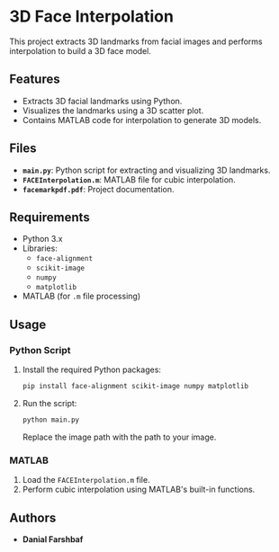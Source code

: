 # 3D Face Interpolation

This project extracts 3D landmarks from facial images and performs interpolation to build a 3D face model.

## Features
- Extracts 3D facial landmarks using Python.
- Visualizes the landmarks using a 3D scatter plot.
- Contains MATLAB code for interpolation to generate 3D models.

## Files
- **`main.py`**: Python script for extracting and visualizing 3D landmarks.
- **`FACEInterpolation.m`**: MATLAB file for cubic interpolation.
- **`facemarkpdf.pdf`**: Project documentation.

## Requirements
- Python 3.x
- Libraries: 
  - `face-alignment`
  - `scikit-image`
  - `numpy`
  - `matplotlib`
- MATLAB (for `.m` file processing)

## Usage
### Python Script
1. Install the required Python packages:
    ```bash
    pip install face-alignment scikit-image numpy matplotlib
    ```
2. Run the script:
    ```bash
    python main.py
    ```
   Replace the image path with the path to your image.

### MATLAB
1. Load the `FACEInterpolation.m` file.
2. Perform cubic interpolation using MATLAB's built-in functions.

## Authors
- **Danial Farshbaf**
